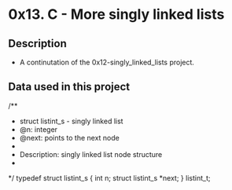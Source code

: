 # 0x13. C - More singly linked lists

## Description
- A continutation of the 0x12-singly_linked_lists project.

## Data used in this project
/**
 * struct listint_s - singly linked list
 * @n: integer
 * @next: points to the next node
 *
 * Description: singly linked list node structure
 * 
 */
typedef struct listint_s
{
    int n;
    struct listint_s *next;
} listint_t;
